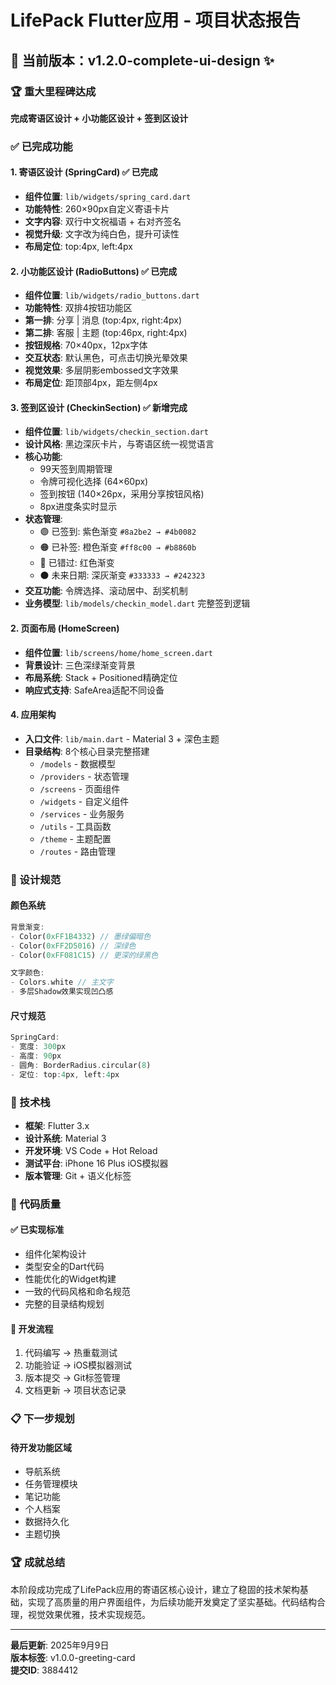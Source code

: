 # LifePack Flutter应用 - 项目状态报告

## 🎯 当前版本：v1.2.0-complete-ui-design ✨

### 🏆 重大里程碑达成
**完成寄语区设计 + 小功能区设计 + 签到区设计**

### ✅ 已完成功能

#### 1. 寄语区设计 (SpringCard) ✅ 已完成
- **组件位置**: `lib/widgets/spring_card.dart`
- **功能特性**: 260×90px自定义寄语卡片
- **文字内容**: 双行中文祝福语 + 右对齐签名
- **视觉升级**: 文字改为纯白色，提升可读性
- **布局定位**: top:4px, left:4px

#### 2. 小功能区设计 (RadioButtons) ✅ 已完成
- **组件位置**: `lib/widgets/radio_buttons.dart`
- **功能特性**: 双排4按钮功能区
- **第一排**: 分享 | 消息 (top:4px, right:4px)
- **第二排**: 客服 | 主题 (top:46px, right:4px)
- **按钮规格**: 70×40px，12px字体
- **交互状态**: 默认黑色，可点击切换光晕效果
- **视觉效果**: 多层阴影embossed文字效果
- **布局定位**: 距顶部4px，距左侧4px

#### 3. 签到区设计 (CheckinSection) ✅ 新增完成
- **组件位置**: `lib/widgets/checkin_section.dart`
- **设计风格**: 黑边深灰卡片，与寄语区统一视觉语言
- **核心功能**:
  - 99天签到周期管理
  - 令牌可视化选择 (64×60px)
  - 签到按钮 (140×26px，采用分享按钮风格)
  - 8px进度条实时显示
- **状态管理**:
  - 🟣 已签到: 紫色渐变 `#8a2be2 → #4b0082`
  - 🟠 已补签: 橙色渐变 `#ff8c00 → #b8860b`
  - 🔴 已错过: 红色渐变
  - ⚫ 未来日期: 深灰渐变 `#333333 → #242323`
- **交互功能**: 令牌选择、滚动居中、刮奖机制
- **业务模型**: `lib/models/checkin_model.dart` 完整签到逻辑

#### 2. 页面布局 (HomeScreen)
- **组件位置**: `lib/screens/home/home_screen.dart`
- **背景设计**: 三色深绿渐变背景
- **布局系统**: Stack + Positioned精确定位
- **响应式支持**: SafeArea适配不同设备

#### 4. 应用架构
- **入口文件**: `lib/main.dart` - Material 3 + 深色主题
- **目录结构**: 8个核心目录完整搭建
  - `/models` - 数据模型
  - `/providers` - 状态管理
  - `/screens` - 页面组件
  - `/widgets` - 自定义组件
  - `/services` - 业务服务
  - `/utils` - 工具函数
  - `/theme` - 主题配置
  - `/routes` - 路由管理

### 🎨 设计规范

#### 颜色系统
```dart
背景渐变:
- Color(0xFF1B4332) // 墨绿偏暗色
- Color(0xFF2D5016) // 深绿色  
- Color(0xFF081C15) // 更深的绿黑色

文字颜色:
- Colors.white // 主文字
- 多层Shadow效果实现凹凸感
```

#### 尺寸规范
```dart
SpringCard:
- 宽度: 300px
- 高度: 90px
- 圆角: BorderRadius.circular(8)
- 定位: top:4px, left:4px
```

### 📱 技术栈

- **框架**: Flutter 3.x
- **设计系统**: Material 3
- **开发环境**: VS Code + Hot Reload
- **测试平台**: iPhone 16 Plus iOS模拟器
- **版本管理**: Git + 语义化标签

### 🔧 代码质量

#### ✅ 已实现标准
- 组件化架构设计
- 类型安全的Dart代码
- 性能优化的Widget构建
- 一致的代码风格和命名规范
- 完整的目录结构规划

#### 🚀 开发流程
1. 代码编写 → 热重载测试
2. 功能验证 → iOS模拟器测试  
3. 版本提交 → Git标签管理
4. 文档更新 → 项目状态记录

### 📋 下一步规划

#### 待开发功能区域
- 导航系统
- 任务管理模块
- 笔记功能
- 个人档案
- 数据持久化
- 主题切换

### 🏆 成就总结

本阶段成功完成了LifePack应用的寄语区核心设计，建立了稳固的技术架构基础，实现了高质量的用户界面组件，为后续功能开发奠定了坚实基础。代码结构合理，视觉效果优雅，技术实现规范。

---

**最后更新**: 2025年9月9日  
**版本标签**: v1.0.0-greeting-card  
**提交ID**: 3884412
